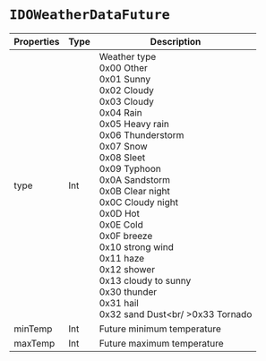 # `IDOWeatherDataFuture`

| Properties | Type | Description |
| ----------- | ------- | ------------ |
| type | Int | Weather type<br/>0x00 Other<br/>0x01 Sunny<br/>0x02 Cloudy<br/>0x03 Cloudy<br/>0x04 Rain<br/>0x05 Heavy rain<br/>0x06 Thunderstorm<br />0x07 Snow<br/>0x08 Sleet<br/>0x09 Typhoon<br/>0x0A Sandstorm<br/>0x0B Clear night<br/>0x0C Cloudy night<br/>0x0D Hot<br/>0x0E Cold <br/>0x0F breeze<br/>0x10 strong wind<br/>0x11 haze<br/>0x12 shower<br/>0x13 cloudy to sunny<br/>0x30 thunder<br/>0x31 hail<br/>0x32 sand Dust<br/ >0x33 Tornado |
| minTemp | Int | Future minimum temperature|
| maxTemp | Int | Future maximum temperature|
